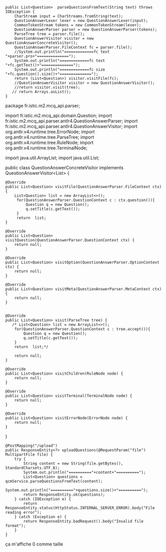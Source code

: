 

    public List<Question>  parseQuestionsFromText(String text) throws IOException {
        CharStream input = CharStreams.fromString(text);
        QuestionAnswerLexer lexer = new QuestionAnswerLexer(input);
        CommonTokenStream tokens = new CommonTokenStream(lexer);
        QuestionAnswerParser parser = new QuestionAnswerParser(tokens);
        ParseTree tree = parser.file();
        QuestionAnswerVisitor visitor = new QuestionAnswerConcreteVisitor();
        QuestionAnswerParser.FileContext fc = parser.file();
        //System.out.println("=============fc text "+parser.pro+"==============");
        System.out.println("=============fc text "+fc.getText()+"==============");
        System.out.println("=============fc size "+fc.question().size()+"==============");
        return (List<Question>) visitor.visitFile(fc);
        //QuestionAnswerVisitor visitor = new QuestionAnswerVisitor();
        //return visitor.visit(tree);
       // return Arrays.asList();
    }


package fr.istic.m2.mcq_api.parser;

import fr.istic.m2.mcq_api.domain.Question;
import fr.istic.m2.mcq_api.parser.antlr4.QuestionAnswerParser;
import fr.istic.m2.mcq_api.parser.antlr4.QuestionAnswerVisitor;
import org.antlr.v4.runtime.tree.ErrorNode;
import org.antlr.v4.runtime.tree.ParseTree;
import org.antlr.v4.runtime.tree.RuleNode;
import org.antlr.v4.runtime.tree.TerminalNode;

import java.util.ArrayList;
import java.util.List;

public class QuestionAnswerConcreteVisitor  implements QuestionAnswerVisitor<List<Question>> {

    @Override
    public List<Question> visitFile(QuestionAnswerParser.FileContext ctx) {
        List<Question> list = new ArrayList<>();
         for(QuestionAnswerParser.QuestionContext c : ctx.question()){
             Question q = new Question();
             q.setTitle(c.getText());
         }
         return  list;
    }

    @Override
    public List<Question> visitQuestion(QuestionAnswerParser.QuestionContext ctx) {
        return null;
    }

    @Override
    public List<Question> visitOption(QuestionAnswerParser.OptionContext ctx) {
        return null;
    }

    @Override
    public List<Question> visitMeta(QuestionAnswerParser.MetaContext ctx) {
        return null;
    }


    @Override
    public List<Question> visit(ParseTree tree) {
       /* List<Question> list = new ArrayList<>();
        for(QuestionAnswerParser.QuestionContext c : tree.accept()){
            Question q = new Question();
            q.setTitle(c.getText());
        }
        return  list;*/

        return null;
    }

    @Override
    public List<Question> visitChildren(RuleNode node) {
        return null;
    }

    @Override
    public List<Question> visitTerminal(TerminalNode node) {
        return null;
    }

    @Override
    public List<Question> visitErrorNode(ErrorNode node) {
        return null;
    }
}


    @PostMapping("/upload")
    public ResponseEntity<?> uploadQuestions(@RequestParam("file") MultipartFile file) {
        try {
            String content = new String(file.getBytes(), StandardCharsets.UTF_8);
            System.out.println("=========="+content+"==========");
            List<Question> questions = qcmService.parseQuestionsFromText(content);
            System.out.println("=========="+questions.size()+"==========");
            return ResponseEntity.ok(questions);
        } catch (IOException e) {
            return ResponseEntity.status(HttpStatus.INTERNAL_SERVER_ERROR).body("File reading error");
        } catch (Exception e) {
            return ResponseEntity.badRequest().body("Invalid file format");
        }
    }

ça m'affiche 0 comme taille

